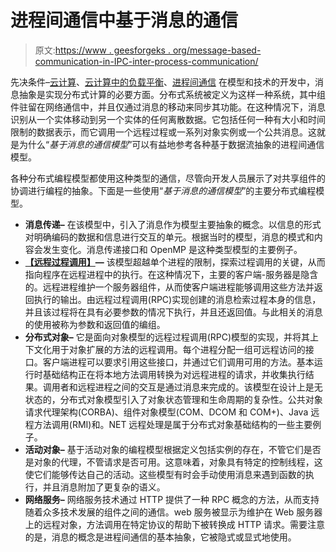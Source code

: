 # 进程间通信中基于消息的通信

> 原文:[https://www . geesforgeks . org/message-based-communication-in-IPC-inter-process-communication/](https://www.geeksforgeeks.org/message-based-communication-in-ipc-inter-process-communication/)

先决条件–[云计算](https://www.geeksforgeeks.org/cloud-computing/)、[云计算中的负载平衡](https://www.geeksforgeeks.org/load-balancing-in-cloud-computing/)、[进程间通信](https://www.geeksforgeeks.org/inter-process-communication/)
在模型和技术的开发中，消息抽象是实现分布式计算的必要方面。分布式系统被定义为这样一种系统，其中组件驻留在网络通信中，并且仅通过消息的移动来同步其功能。在这种情况下，消息识别从一个实体移动到另一个实体的任何离散数据。它包括任何一种有大小和时间限制的数据表示，而它调用一个远程过程或一系列对象实例或一个公共消息。这就是为什么“*基于消息的通信模型*”可以有益地参考各种基于数据流抽象的进程间通信模型。

各种分布式编程模型都使用这种类型的通信，尽管向开发人员展示了对共享组件的协调进行编程的抽象。下面是一些使用“*基于消息的通信模型*”的主要分布式编程模型。

*   **消息传递–**
    在该模型中，引入了消息作为模型主要抽象的概念。以信息的形式对明确编码的数据和信息进行交互的单元。根据当时的模型，消息的模式和内容会发生变化。消息传递接口和 OpenMP 是这种类型模型的主要例子。
*   **[【远程过程调用】](https://www.geeksforgeeks.org/operating-system-remote-procedure-call-rpc/)—**
    该模型超越单个进程的限制，探索过程调用的关键，从而指向程序在远程进程中的执行。在这种情况下，主要的客户端-服务器是隐含的。远程进程维护一个服务器组件，从而使客户端进程能够调用这些方法并返回执行的输出。由远程过程调用(RPC)实现创建的消息检索过程本身的信息，并且该过程将在具有必要参数的情况下执行，并且还返回值。与此相关的消息的使用被称为参数和返回值的编组。
*   **分布式对象–**
    它是面向对象模型的远程过程调用(RPC)模型的实现，并将其上下文化用于对象扩展的方法的远程调用。每个进程分配一组可远程访问的接口。客户端进程可以要求引用这些接口，并通过它们调用可用的方法。基本运行时基础结构正在将本地方法调用转换为对远程进程的请求，并收集执行结果。调用者和远程进程之间的交互是通过消息来完成的。该模型在设计上是无状态的，分布式对象模型引入了对象状态管理和生命周期的复杂性。公共对象请求代理架构(CORBA)、组件对象模型(COM、DCOM 和 COM+)、Java 远程方法调用(RMI)和。NET 远程处理是属于分布式对象基础结构的一些主要例子。
*   **活动对象–**
    基于活动对象的编程模型根据定义包括实例的存在，不管它们是否是对象的代理，不管请求是否可用。这意味着，对象具有特定的控制线程，这使它们能够传达自己的活动。这些模型有时会手动使用消息来遇到函数的执行，并且消息附加了更复杂的语义。
*   **网络服务–**
    网络服务技术通过 HTTP 提供了一种 RPC 概念的方法，从而支持随着众多技术发展的组件之间的通信。web 服务被显示为维护在 Web 服务器上的远程对象，方法调用在特定协议的帮助下被转换成 HTTP 请求。需要注意的是，消息的概念是进程间通信的基本抽象，它被隐式或显式地使用。